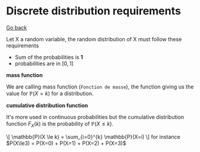 # Discrete distribution requirements

[Go back](../..)

Let X a random variable, the random distribution
of X must follow these requirements

* Sum of the probabilities is **1**
* probabilities are in $[0,1]$

**mass function**

We are calling mass function (`Fonction de masse`),
the function giving us the value for $\mathbb{P}(X=k)$
for a distribution.

**cumulative distribution function**

It's more used in continuous probabilities but
the
cumulative distribution function
$F_X(k)$ is the probability of $\mathbb{P}(X \le k)$.

<div class="mb-3">
\[
\mathbb{P}(X \le k) = \sum_{i=0}^{k} \mathbb{P}(X=i)
\]
for instance $P(X\le3) = P(X=0) + P(X=1) + P(X=2) + P(X=3)$
</div>